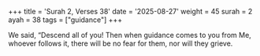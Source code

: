 +++
title = 'Surah 2, Verses 38'
date = '2025-08-27'
weight = 45
surah = 2
ayah = 38
tags = ["guidance"]
+++

We said, “Descend all of you! Then when guidance comes to you from Me, whoever follows it, there will be no fear for them, nor will they grieve.
